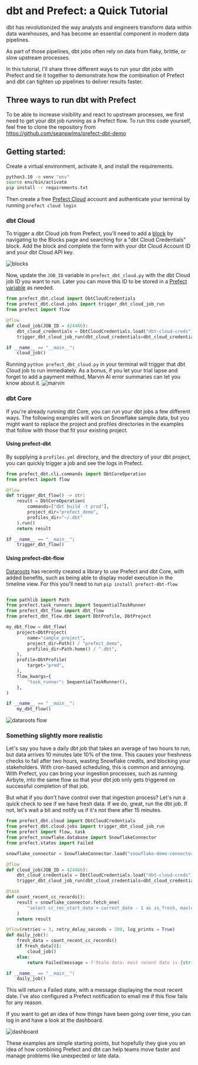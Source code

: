 # dbt and Prefect: a Quick Tutorial

dbt has revolutionized the way analysts and engineers transform data within data warehouses, and has become an essential component in modern data pipelines.  

As part of those pipelines, dbt jobs often rely on data from flaky, brittle, or slow upstream processes.  

In this tutorial, I'll share three different ways to run your dbt jobs with Prefect and tie it together to demonstrate how the combination of Prefect and dbt can tighten up pipelines to deliver results faster.


## Three ways to run dbt with Prefect

To be able to increase visibility and react to upstream processes, we first need to get your dbt job running as a Prefect flow.  To run this code yourself, feel free to clone the repository from https://github.com/seanpwlms/prefect-dbt-demo

## Getting started: 

Create a virtual environment, activate it, and install the requirements.
```bash
python3.10 -m venv "env"
source env/bin/activate
pip install -r requirements.txt
```

Then create a free [Prefect Cloud](https://www.prefect.io/) account and authenticate your terminal by running `prefect cloud login` 

### dbt Cloud

To trigger a dbt Cloud job from Prefect, you'll need to add a [block](https://docs.prefect.io/2.13.5/concepts/blocks/) by navigating to the Blocks page and searching for a "dbt Cloud Credentials" block. Add the block and complete the form with your dbt Cloud Account ID and your dbt Cloud API key.  

![blocks](assets/choose_a_block.png)

Now, update the `JOB_ID` variable in `prefect_dbt_cloud.py` with the dbt Cloud job ID you want to run.  Later you can move this ID to be stored in a [Prefect variable](https://docs.prefect.io/2.13.5/guides/variables/) as needed.

```python
from prefect_dbt.cloud import DbtCloudCredentials
from prefect_dbt.cloud.jobs import trigger_dbt_cloud_job_run
from prefect import flow

@flow
def cloud_job(JOB_ID = 424466):
    dbt_cloud_credentials = DbtCloudCredentials.load("dbt-cloud-creds")
    trigger_dbt_cloud_job_run(dbt_cloud_credentials=dbt_cloud_credentials, job_id=JOB_ID)

if __name__ == "__main__":
    cloud_job()

```

Running `python prefect_dbt_cloud.py` in your terminal will trigger that dbt Cloud job to run immediately. As a bonus, if you let your trial lapse and forget to add a payment method, Marvin AI error summaries can let you know about it. ![marvin](assets/ai_err.png)

### dbt Core

If you're already running dbt Core, you can run your dbt jobs a few different ways. The following examples will work on Snowflake sample data, but you might want to replace the project and profiles directories in the examples that follow with those that fit your existing project.

#### Using prefect-dbt

By supplying a `profiles.yml` directory, and the directory of your dbt project, you can quickly trigger a job and see the logs in Prefect.

```python
from prefect_dbt.cli.commands import DbtCoreOperation
from prefect import flow

@flow
def trigger_dbt_flow() -> str:
    result = DbtCoreOperation(
        commands=["dbt build -t prod"],
        project_dir="prefect_demo",
        profiles_dir="~/.dbt"
    ).run()
    return result

if __name__ == "__main__":
    trigger_dbt_flow()

```

#### Using prefect-dbt-flow

[Dataroots](https://dataroots.io/) has recently created a library to use Prefect and dbt Core, with added benefits, such as being able to display model execution in the timeline view. For this you'll need to run `pip install prefect-dbt-flow`

```python

from pathlib import Path
from prefect.task_runners import SequentialTaskRunner
from prefect_dbt_flow import dbt_flow
from prefect_dbt_flow.dbt import DbtProfile, DbtProject

my_dbt_flow = dbt_flow(
    project=DbtProject(
        name="sample_project",
        project_dir=Path() / "prefect_demo",
        profiles_dir=Path.home() / ".dbt",
    ),
    profile=DbtProfile(
        target="prod",
    ),
    flow_kwargs={
        "task_runner": SequentialTaskRunner(),
    },
)

if __name__ == "__main__":
    my_dbt_flow()
```
![dataroots flow](assets/dataroots_timeline.png)


### Something slightly more realistic

Let's say you have a daily dbt job that takes an average of two hours to run, but data arrives 10 minutes late 10% of the time. This causes your freshness checks to fail after two hours, wasting Snowflake credits, and blocking your stakeholders. With cron-based scheduling, this is common and annoying.  With Prefect, you can bring your ingestion processes, such as running Airbyte, into the same flow so that your dbt job only gets triggered on successful completion of that job.  

But what if you don't have control over that ingestion process? Let's run a quick check to see if we have fresh data.  If we do, great, run the dbt job.  If not, let's wait a bit and notify us if it's not there after 15 minutes.


```python
from prefect_dbt.cloud import DbtCloudCredentials
from prefect_dbt.cloud.jobs import trigger_dbt_cloud_job_run
from prefect import flow, task
from prefect_snowflake.database import SnowflakeConnector
from prefect.states import Failed

snowflake_connector = SnowflakeConnector.load("snowflake-demo-connector")

@flow
def cloud_job(JOB_ID = 424466):
    dbt_cloud_credentials = DbtCloudCredentials.load("dbt-cloud-creds")
    trigger_dbt_cloud_job_run(dbt_cloud_credentials=dbt_cloud_credentials, job_id=JOB_ID)

@task
def count_recent_cc_records():
    result = snowflake_connector.fetch_one(
        "select cc_rec_start_date > current_date - 1 as is_fresh, max(cc_rec_start_date) as max_date from snowflake_sample_data.tpcds_sf10tcl.call_center group by 1"
    )
    return result

@flow(retries = 3, retry_delay_seconds = 300, log_prints = True)
def daily_job():
    fresh_data = count_recent_cc_records()
    if fresh_data[0]:
        cloud_job()
    else:
        return Failed(message = f'Stale data: most recent date is {str(fresh_data[1])}')

if __name__ == "__main__":
    daily_job()

```

This will return a Failed state, with a message displaying the most recent date.  I've also configured a Prefect notification to email me if this flow fails for any reason.  

If you want to get an idea of how things have been going over time, you can log in and have a look at the dashboard.  

![dashboard](assets/dashboard.png)

These examples are simple starting points, but hopefully they give you an idea of how combining Prefect and dbt can help teams move faster and manage problems like unexpected or late data.  